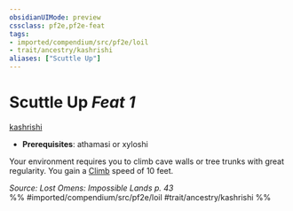 ```yaml
---
obsidianUIMode: preview
cssclass: pf2e,pf2e-feat
tags:
- imported/compendium/src/pf2e/loil
- trait/ancestry/kashrishi
aliases: ["Scuttle Up"]
---
```

# Scuttle Up  *Feat 1*  
[kashrishi](kashrishi-loil.md)  

- **Prerequisites**: athamasi or xyloshi

Your environment requires you to climb cave walls or tree trunks with great regularity. You gain a [Climb](climb.md) speed of 10 feet.

*Source: Lost Omens: Impossible Lands p. 43*  
%% #imported/compendium/src/pf2e/loil #trait/ancestry/kashrishi %%